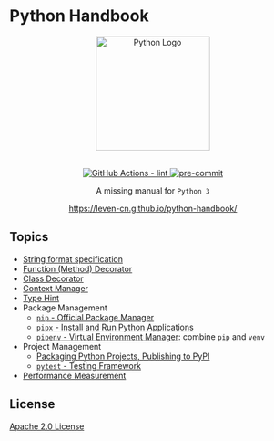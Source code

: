 # Python Handbook

<section align="center">
  <img src="https://raw.githubusercontent.com/leven-cn/python-handbook/main/.python-logo.png"
    alt="Python Logo" width="200" height="200" title="Python Logo">
  <br><br>
  <p>
    <a href="https://github.com/leven-cn/python-handbook/actions/workflows/lint.yml">
      <img src="https://github.com/leven-cn/python-handbook/actions/workflows/lint.yml/badge.svg"
      alt="GitHub Actions - lint" style="max-width:100%;">
    </a>
    <a href="https://github.com/pre-commit/pre-commit">
      <img src="https://img.shields.io/badge/pre--commit-enabled-brightgreen?logo=pre-commit&logoColor=white"
      alt="pre-commit" style="max-width:100%;">
    </a>
  </p>
  <p>A missing manual for <code>Python 3</code></p>
  <p><a href="https://leven-cn.github.io/python-handbook/">https://leven-cn.github.io/python-handbook/</a></p>
</section>

## Topics

- [String format specification](recipes/str_fmt_spec)
- [Function (Method) Decorator](recipes/function_decorator)
- [Class Decorator](recipes/class_decorator)
- [Context Manager](recipes/context_manager)
- [Type Hint](recipes/type_hint)
- Package Management
  - [`pip` - Official Package Manager](recipes/pip)
  - [`pipx` - Install and Run Python Applications](recipes/pipx)
  - [`pipenv` - Virtual Environment Manager](recipes/pipenv): combine `pip` and `venv`
- Project Management
  - [Packaging Python Projects, Publishing to PyPI](recipes/package)
  - [`pytest` - Testing Framework](recipes/pytest)
- [Performance Measurement](recipes/perf)

## License

[Apache 2.0 License](https://github.com/leven-cn/python-handbook/blob/main/LICENSE)
